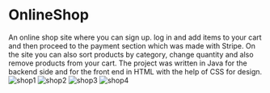 # OnlineShop
An online shop site where you can sign up. log in and add items to your cart and then proceed to the payment section which was made with Stripe. On the site you can also sort products by category, change quantity and also remove products from your cart. The project was written in Java for the backend side and for the front end in HTML with the help of CSS for design.![shop1](https://user-images.githubusercontent.com/53907172/121503236-8f14cc80-c9e9-11eb-9ab6-01a2af099202.png)
![shop2](https://user-images.githubusercontent.com/53907172/121503267-95a34400-c9e9-11eb-9feb-5424b981d577.png)
![shop3](https://user-images.githubusercontent.com/53907172/121503277-9936cb00-c9e9-11eb-873d-0885dc84c692.png)
![shop4](https://user-images.githubusercontent.com/53907172/121503289-9b992500-c9e9-11eb-8457-2c0950bbfd95.png)
